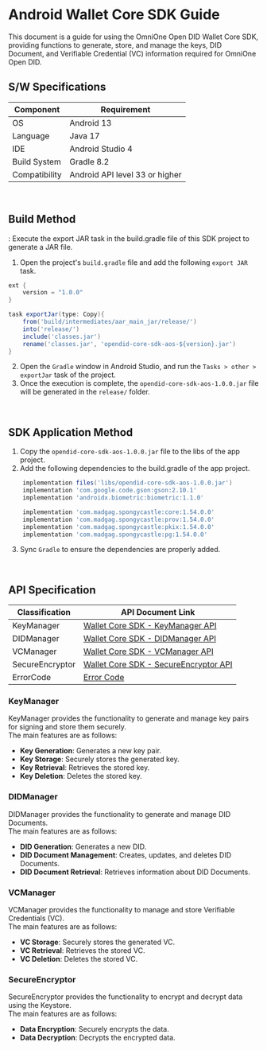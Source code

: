 # Android Wallet Core SDK Guide
This document is a guide for using the OmniOne Open DID Wallet Core SDK, providing functions to generate, store, and manage the keys, DID Document, and Verifiable Credential (VC) information required for OmniOne Open DID.


## S/W Specifications
| Component | Requirement                |
|------|----------------------------|
| OS  | Android 13|
| Language  | Java 17|
| IDE  | Android Studio 4|
| Build System  | Gradle 8.2 |
| Compatibility | Android API level 33 or higher  |

<br>


## Build Method
: Execute the export JAR task in the build.gradle file of this SDK project to generate a JAR file.
1. Open the project's `build.gradle` file and add the following `export JAR` task.
```groovy
ext {
    version = "1.0.0"
}

task exportJar(type: Copy){
    from('build/intermediates/aar_main_jar/release/')
    into('release/')
    include('classes.jar')
    rename('classes.jar', 'opendid-core-sdk-aos-${version}.jar')
}
```
2. Open the `Gradle` window in Android Studio, and run the `Tasks > other > exportJar` task of the project.
3. Once the execution is complete, the `opendid-core-sdk-aos-1.0.0.jar` file will be generated in the `release/` folder.

<br>

## SDK Application Method
1. Copy the `opendid-core-sdk-aos-1.0.0.jar` file to the libs of the app project.
2. Add the following dependencies to the build.gradle of the app project.

```groovy
    implementation files('libs/opendid-core-sdk-aos-1.0.0.jar')
    implementation 'com.google.code.gson:gson:2.10.1'
    implementation 'androidx.biometric:biometric:1.1.0'

    implementation 'com.madgag.spongycastle:core:1.54.0.0'
    implementation 'com.madgag.spongycastle:prov:1.54.0.0'
    implementation 'com.madgag.spongycastle:pkix:1.54.0.0'
    implementation 'com.madgag.spongycastle:pg:1.54.0.0'
```
3. Sync `Gradle` to ensure the dependencies are properly added.

<br>

## API Specification
| Classification | API Document Link |
|------|----------------------------|
| KeyManager  | [Wallet Core SDK - KeyManager API](docs/api/KeyManager.md) |
| DIDManager  | [Wallet Core SDK - DIDManager API](docs/api/DIDManager.md) |
| VCManager  | [Wallet Core SDK - VCManager API](docs/api/VCManager.md)  |
| SecureEncryptor | [Wallet Core SDK - SecureEncryptor API](docs/api/SecureEncryptor.md)  |
| ErrorCode      | [Error Code](docs/api/WalletCoreError.md) |

### KeyManager
KeyManager provides the functionality to generate and manage key pairs for signing and store them securely.<br>The main features are as follows:

* <b>Key Generation</b>: Generates a new key pair.
* <b>Key Storage</b>: Securely stores the generated key.
* <b>Key Retrieval</b>: Retrieves the stored key.
* <b>Key Deletion</b>: Deletes the stored key.

### DIDManager
DIDManager provides the functionality to generate and manage DID Documents.<br>The main features are as follows:

* <b>DID Generation</b>: Generates a new DID.
* <b>DID Document Management</b>: Creates, updates, and deletes DID Documents.
* <b>DID Document Retrieval</b>: Retrieves information about DID Documents.

### VCManager
VCManager provides the functionality to manage and store Verifiable Credentials (VC).<br>The main features are as follows:

* <b>VC Storage</b>: Securely stores the generated VC.
* <b>VC Retrieval</b>: Retrieves the stored VC.
* <b>VC Deletion</b>: Deletes the stored VC.

### SecureEncryptor
SecureEncryptor provides the functionality to encrypt and decrypt data using the Keystore.<br>The main features are as follows:

* <b>Data Encryption</b>: Securely encrypts the data.
* <b>Data Decryption</b>: Decrypts the encrypted data.